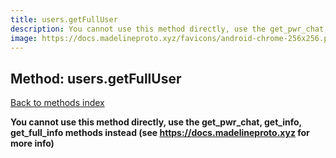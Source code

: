```yaml
---
title: users.getFullUser
description: You cannot use this method directly, use the get_pwr_chat, get_info, get_full_info methods instead (see https://docs.madelineproto.xyz for more info)
image: https://docs.madelineproto.xyz/favicons/android-chrome-256x256.png
---
```

## Method: users.getFullUser  
[Back to methods index](index.md)


**You cannot use this method directly, use the get_pwr_chat, get_info, get_full_info methods instead (see https://docs.madelineproto.xyz for more info)**




